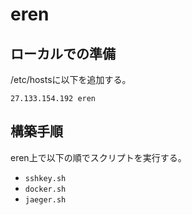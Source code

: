 # eren

## ローカルでの準備

/etc/hostsに以下を追加する。

```
27.133.154.192 eren
```

## 構築手順

eren上で以下の順でスクリプトを実行する。

- `sshkey.sh`
- `docker.sh`
- `jaeger.sh`
